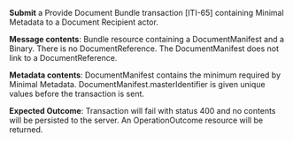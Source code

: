 **Submit** a Provide Document Bundle transaction [ITI-65] containing Minimal Metadata to a Document Recipient
actor.

**Message contents**: Bundle resource containing a DocumentManifest and a Binary. There is
no DocumentReference. The DocumentManifest does not link to a DocumentReference.

**Metadata contents**: DocumentManifest contains the minimum required by Minimal
 Metadata.   DocumentManifest.masterIdentifier is given unique values before the transaction is sent.

**Expected Outcome**: Transaction will fail with status 400 and no contents will be persisted to the server. An OperationOutcome resource will be returned.
